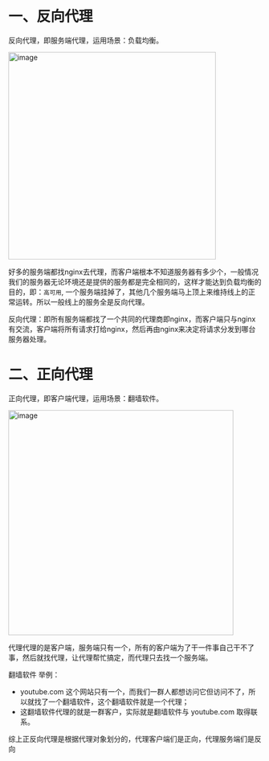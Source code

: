 
# 一、反向代理

反向代理，即服务端代理，运用场景：负载均衡。


<img width="413" alt="image" src="https://user-images.githubusercontent.com/74364990/200320069-4d791287-08d2-4ce6-bfae-573f3da651a7.png">


好多的服务端都找nginx去代理，而客户端根本不知道服务器有多少个，一般情况我们的服务器无论环境还是提供的服务都是完全相同的，这样才能达到负载均衡的目的，即：`高可用`, 一个服务端挂掉了，其他几个服务端马上顶上来维持线上的正常运转。所以一般线上的服务全是反向代理。

反向代理：即所有服务端都找了一个共同的代理商即nginx，而客户端只与nginx有交流，客户端将所有请求打给nginx，然后再由nginx来决定将请求分发到哪台服务器处理。

# 二、正向代理

正向代理，即客户端代理，运用场景：翻墙软件。

<img width="448" alt="image" src="https://user-images.githubusercontent.com/74364990/200322097-6da29728-f49b-442f-9a65-0fcde0bc34db.png">


代理代理的是客户端，服务端只有一个，所有的客户端为了干一件事自己干不了事，然后就找代理，让代理帮忙搞定，而代理只去找一个服务端。

翻墙软件 举例：
- youtube.com 这个网站只有一个，而我们一群人都想访问它但访问不了，所以就找了一个翻墙软件，这个翻墙软件就是一个代理；
- 这翻墙软件代理的就是一群客户，实际就是翻墙软件与 youtube.com 取得联系。


综上正反向代理是根据代理对象划分的，代理客户端们是正向，代理服务端们是反向
